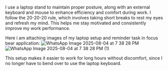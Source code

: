 I use a laptop stand to maintain proper posture, along with an external keyboard and mouse to enhance efficiency and comfort during work. 
I follow the 20-20-20 rule, which involves taking short breaks to rest my eyes and refresh my mind. This helps me stay motivated and consistently improve my work performance.

Here i am attaching images of my laptop setup and reminder task in focus bear application:
![WhatsApp Image 2025-08-04 at 7 38 28 PM](https://github.com/user-attachments/assets/2966c7a6-2b79-44f6-8613-dc49a5b9e782)
![WhatsApp Image 2025-08-04 at 7 38 28 PM (1)](https://github.com/user-attachments/assets/e4649884-4886-4cd3-8d62-2d65a6ce9c31)

This setup makes it easier to work for long hours without discomfort, since I no longer have to bend over to use the laptop keyboard.
